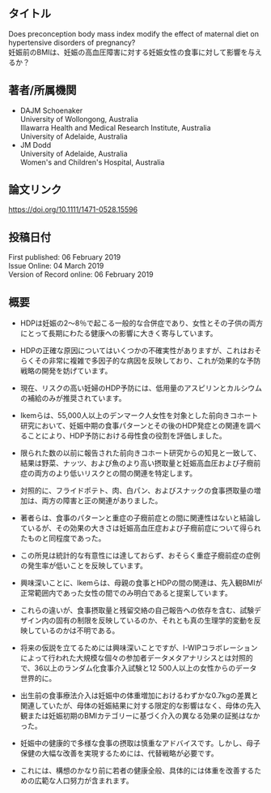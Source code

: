 ## タイトル
Does preconception body mass index modify the effect of maternal diet on hypertensive disorders of pregnancy?  
妊娠前のBMIは、妊娠の高血圧障害に対する妊娠女性の食事に対して影響を与えるか？

## 著者/所属機関
* DAJM Schoenaker  
University of Wollongong, Australia  
Illawarra Health and Medical Research Institute, Australia  
University of Adelaide, Australia
* JM Dodd  
University of Adelaide, Australia  
Women's and Children's Hospital, Australia

## 論文リンク
https://doi.org/10.1111/1471-0528.15596

## 投稿日付
First published: 06 February 2019  
Issue Online: 04 March 2019  
Version of Record online: 06 February 2019

## 概要
* HDPは妊娠の2〜8％で起こる一般的な合併症であり、女性とその子供の両方にとって長期にわたる健康への影響に大きく寄与しています。
* HDPの正確な原因についてはいくつかの不確実性がありますが、これはおそらくその非常に複雑で多因子的な病因を反映しており、これが効果的な予防戦略の開発を妨げています。
* 現在、リスクの高い妊婦のHDP予防には、低用量のアスピリンとカルシウムの補給のみが推奨されています。

* Ikemらは、55,000人以上のデンマーク人女性を対象とした前向きコホート研究において、妊娠中期の食事パターンとその後のHDP発症との関連を調べることにより、HDP予防における母性食の役割を評価しました。
* 限られた数の以前に報告された前向きコホート研究からの知見と一致して、結果は野菜、ナッツ、および魚のより高い摂取量と妊娠高血圧および子癇前症の両方のより低いリスクとの間の関連を特定します。
* 対照的に、フライドポテト、肉、白パン、およびスナックの食事摂取量の増加は、両方の障害と正の関連がありました。
* 著者らは、食事のパターンと重症の子癇前症との間に関連性はないと結論しているが、その効果の大きさは妊娠高血圧症および子癇前症について得られたものと同程度であった。
* この所見は統計的な有意性には達しておらず、おそらく重症子癇前症の症例の発生率が低いことを反映しています。

* 興味深いことに、Ikemらは、母親の食事とHDPの間の関連は、先入観BMIが正常範囲内であった女性の間でのみ明白であると提案しています。
* これらの違いが、食事摂取量と残留交絡の自己報告への依存を含む、試験デザイン内の固有の制限を反映しているのか、それとも真の生理学的変動を反映しているのかは不明である。
* 将来の仮説を立てるためには興味深いことですが、I-WIPコラボレーションによって行われた大規模な個々の参加者データメタアナリシスとは対照的で、36以上のランダム化食事介入試験と12 500人以上の女性からのデータ世界的に。
* 出生前の食事療法介入は妊娠中の体重増加におけるわずかな0.7kgの差異と関連していたが、母体の妊娠結果に対する限定的な影響はなく、母体の先入観または妊娠初期のBMIカテゴリーに基づく介入の異なる効果の証拠はなかった。

* 妊娠中の健康的で多様な食事の摂取は慎重なアドバイスです。しかし、母子保健の大幅な改善を実現するためには、代替戦略が必要です。
* これには、構想のかなり前に若者の健康全般、具体的には体重を改善するための広範な人口努力が含まれます。
